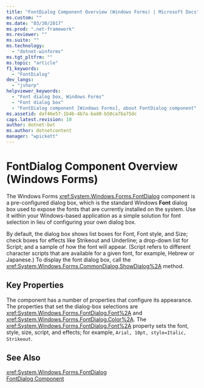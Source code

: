 ```yaml
---
title: "FontDialog Component Overview (Windows Forms) | Microsoft Docs"
ms.custom: ""
ms.date: "03/30/2017"
ms.prod: ".net-framework"
ms.reviewer: ""
ms.suite: ""
ms.technology: 
  - "dotnet-winforms"
ms.tgt_pltfrm: ""
ms.topic: "article"
f1_keywords: 
  - "FontDialog"
dev_langs: 
  - "jsharp"
helpviewer_keywords: 
  - "Font dialog box, Windows Forms"
  - "Font dialog box"
  - "FontDialog component [Windows Forms], about FontDialog component"
ms.assetid: daf46e57-1b4b-4b7a-bad0-b50ca7ba75dc
caps.latest.revision: 10
author: dotnet-bot
ms.author: dotnetcontent
manager: "wpickett"
---
```

# FontDialog Component Overview (Windows Forms)
The Windows Forms <xref:System.Windows.Forms.FontDialog> component is a pre-configured dialog box, which is the standard Windows **Font** dialog box used to expose the fonts that are currently installed on the system. Use it within your Windows-based application as a simple solution for font selection in lieu of configuring your own dialog box.  
  
 By default, the dialog box shows list boxes for Font, Font style, and Size; check boxes for effects like Strikeout and Underline; a drop-down list for Script; and a sample of how the font will appear. (Script refers to different character scripts that are available for a given font, for example, Hebrew or Japanese.) To display the font dialog box, call the <xref:System.Windows.Forms.CommonDialog.ShowDialog%2A> method.  
  
## Key Properties  
 The component has a number of properties that configure its appearance. The properties that set the dialog-box selections are <xref:System.Windows.Forms.FontDialog.Font%2A> and <xref:System.Windows.Forms.FontDialog.Color%2A>. The <xref:System.Windows.Forms.FontDialog.Font%2A> property sets the font, style, size, script, and effects; for example, `Arial, 10pt, style=Italic, Strikeout`.  
  
## See Also  
 <xref:System.Windows.Forms.FontDialog>   
 [FontDialog Component](../../../../docs/framework/winforms/controls/fontdialog-component-windows-forms.md)